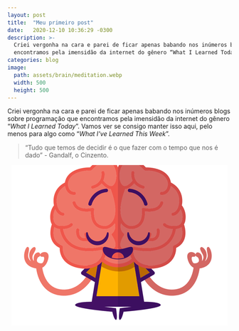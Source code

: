 ```yaml
---
layout: post
title:  "Meu primeiro post"
date:   2020-12-10 10:36:29 -0300
description: >-
  Criei vergonha na cara e parei de ficar apenas babando nos inúmeros blogs sobre programação que
  encontramos pela imensidão da internet do gênero “What I Learned Today”.
categories: blog
image:
  path: assets/brain/meditation.webp
  width: 500
  height: 500
---
```


<!-- excerpt-start -->
Criei vergonha na cara e parei de ficar apenas babando nos inúmeros blogs sobre programação que
encontramos pela imensidão da internet do gênero “*What I Learned Today*”. Vamos ver se
consigo manter isso aqui, pelo menos para algo como “*What I've Learned This Week*”.
<!-- excerpt-end -->

> “Tudo que temos de decidir é o que fazer com o tempo que nos é dado” - Gandalf, o Cinzento.


<p align="center">
<img src="/assets/brain/meditation.webp">
</p>
